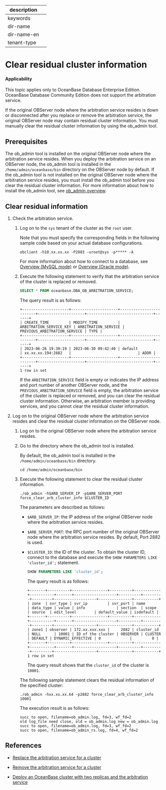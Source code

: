 |description||
|---|---|
|keywords||
|dir-name||
|dir-name-en||
|tenant-type||

# Clear residual cluster information

<main id="notice" >
<h4>Applicability</h4>
<p>This topic applies only to OceanBase Database Enterprise Edition. OceanBase Database Community Edition does not support the arbitration service. </p>
</main>

If the original OBServer node where the arbitration service resides is down or disconnected after you replace or remove the arbitration service, the original OBServer node may contain residual cluster information. You must manually clear the residual cluster information by using the ob_admin tool.

## Prerequisites

The ob_admin tool is installed on the original OBServer node where the arbitration service resides. When you deploy the arbitration service on an OBServer node, the ob_admin tool is installed in the `/home/admin/oceanbase/bin` directory on the OBServer node by default. If the ob_admin tool is not installed on the original OBServer node where the arbitration service resides, you must install the ob_admin tool before you clear the residual cluster information. For more information about how to install the ob_admin tool, see [ob_admin overview](../../../700.reference/1500.command-line-tools/800.ob-admin/100.overview-of-ob-admin.md).

## Clear residual information

1. Check the arbitration service.

   1. Log on to the `sys` tenant of the cluster as the `root` user.

      Note that you must specify the corresponding fields in the following sample code based on your actual database configurations.

      ```shell
      obclient -h10.xx.xx.xx -P2883 -uroot@sys -p***** -A
      ```

      For more information about how to connect to a database, see [Overview (MySQL mode)](../../../300.develop/100.application-development-of-mysql-mode/100.connect-to-oceanbase-database-of-mysql-mode/100.connection-methods-overview-of-mysql-mode.md) or [Overview (Oracle mode)](../../../300.develop/200.application-development-of-oracle-mode/100.connect-to-oceanbase-database-of-oracle-mode/100.connection-methods-overview-of-oracle-mode.md).

   2. Execute the following statement to verify that the arbitration service of the cluster is replaced or removed.

      ```sql
      SELECT * FROM oceanbase.DBA_OB_ARBITRATION_SERVICE;
      ```

      The query result is as follows:

      ```shell
      +---------------------+---------------------+-------------------------+---------------------+------------------------------+------+
      | CREATE_TIME         | MODIFY_TIME         | ARBITRATION_SERVICE_KEY | ARBITRATION_SERVICE | PREVIOUS_ARBITRATION_SERVICE | TYPE |
      +---------------------+---------------------+-------------------------+---------------------+------------------------------+------+
      | 2023-06-26 19:30:19 | 2023-06-30 09:42:40 | default                 | xx.xx.xx.194:2882   |                              | ADDR |
      +---------------------+---------------------+-------------------------+---------------------+------------------------------+------+
      1 row in set
      ```

      If the `ARBITRATION_SERVICE` field is empty or indicates the IP address and port number of another OBServer node, and the `PREVIOUS_ARBITRATION_SERVICE` field is empty, the arbitration service of the cluster is replaced or removed, and you can clear the residual cluster information. Otherwise, an arbitration member is providing services, and you cannot clear the residual cluster information.

2. Log on to the original OBServer node where the arbitration service resides and clear the residual cluster information on the OBServer node.

   1. Log on to the original OBServer node where the arbitration service resides.

   2. Go to the directory where the ob_admin tool is installed.

      By default, the ob_admin tool is installed in the `/home/admin/oceanbase/bin` directory.

      ```shell
      cd /home/admin/oceanbase/bin
      ```

   3. Execute the following statement to clear the residual cluster information.

      ```shell
      ./ob_admin -h$ARB_SERVER_IP -p$ARB_SERVER_PORT force_clear_arb_cluster_info $CLUSTER_ID
      ```

      The parameters are described as follows:

      * `$ARB_SERVER_IP`: the IP address of the original OBServer node where the arbitration service resides.

      * `$ARB_SERVER_PORT`: the RPC port number of the original OBServer node where the arbitration service resides. By default, Port 2882 is used.

      * `$CLUSTER_ID`: the ID of the cluster. To obtain the cluster ID, connect to the database and execute the `SHOW PARAMETERS LIKE 'cluster_id';` statement.

         ```sql
         SHOW PARAMETERS LIKE 'cluster_id';
         ```
         The query result is as follows:
         ```shell
         +-------+----------+----------------+----------+------------+-----------+-------+-------------------+----------+---------+---------+-------------------+---------------+-----------+
         | zone  | svr_type | svr_ip         | svr_port | name       | data_type | value | info              | section  | scope   | source  | edit_level        | default_value | isdefault |
         +-------+----------+----------------+----------+------------+-----------+-------+-------------------+----------+---------+---------+-------------------+---------------+-----------+
         | zone1 | observer | 172.xx.xxx.xxx |     2882 | cluster_id | NULL      | 10001 | ID of the cluster | OBSERVER | CLUSTER | DEFAULT | DYNAMIC_EFFECTIVE | 0             |         0 |
         +-------+----------+----------------+----------+------------+-----------+-------+-------------------+----------+---------+---------+-------------------+---------------+-----------+
         1 row in set
         ```

         The query result shows that the `cluster_id` of the cluster is `10001`.

      The following sample statement clears the residual information of the specified cluster:

      ```shell
      ./ob_admin -hxx.xx.xx.64 -p2882 force_clear_arb_cluster_info 10001
      ```

      The execution result is as follows:

      ```shell
      succ to open, filename=ob_admin.log, fd=3, wf_fd=2
      old log_file need close, old = ob_admin.log new = ob_admin.log
      succ to open, filename=ob_admin.log, fd=3, wf_fd=2
      succ to open, filename=ob_admin_rs.log, fd=4, wf_fd=2
      ```

## References

* [Replace the arbitration service for a cluster](../400.arbitration-high-availability/500.replace-the-arbitration-service.md)

* [Remove the arbitration service for a cluster](../400.arbitration-high-availability/600.remove-the-arbitration-service.md)

* [Deploy an OceanBase cluster with two replicas and the arbitration service](../../../400.deploy/300.deploy-oceanbase-enterprise-edition/400.deploy-through-the-command-line/200.deploy-the-oceanbase-cluster-command-line/200.deploy-the-quorum-high-availability-service.md)

